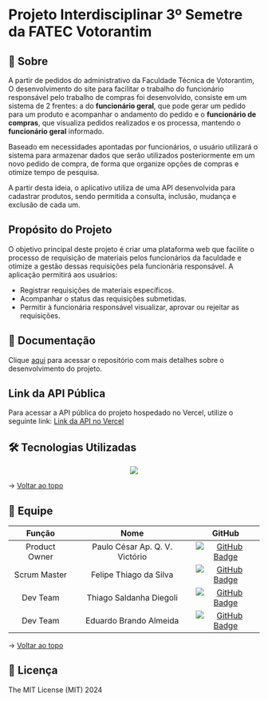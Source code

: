 # Projeto Interdisciplinar 3º Semetre da FATEC Votorantim

## 📑 Sobre
A partir de pedidos do administrativo da Faculdade Técnica de Votorantim, O desenvolvimento do site para facilitar o trabalho do funcionário responsável pelo trabalho de compras foi desenvolvido, consiste em um sistema de 2 frentes: a do **funcionário geral**, que pode gerar um pedido para um produto e acompanhar o andamento do pedido e o **funcionário de compras**, que visualiza pedidos realizados e os processa, mantendo o **funcionário geral** informado.

Baseado em necessidades apontadas por funcionários, o usuário utilizará o sistema para armazenar dados que serão utilizados posteriormente em um novo pedido de compra, de forma que organize opções de compras e otimize tempo de pesquisa.

A partir desta ideia, o aplicativo utiliza de uma API desenvolvida para cadastrar produtos, sendo permitida a consulta, inclusão, mudança e exclusão de cada um.

## Propósito do Projeto

O objetivo principal deste projeto é criar uma plataforma web que facilite o processo de requisição de materiais pelos funcionários da faculdade e otimize a gestão dessas requisições pela funcionária responsável. A aplicação permitirá aos usuários:

- Registrar requisições de materiais específicos.
- Acompanhar o status das requisições submetidas.
- Permitir à funcionária responsável visualizar, aprovar ou rejeitar as requisições.

## 📄 Documentação 
Clique [aqui](https://github.com/paulovictorio/Documentacao_projetoCompras/tree/main?tab=readme-ov-file#readme) para acessar o repositório com mais detalhes sobre o desenvolvimento do projeto.

## Link da API Pública

Para acessar a API pública do projeto hospedado no Vercel, utilize o seguinte link:
[Link da API no Vercel](https://seu-projeto.vercel.app/api)

## 🛠️ Tecnologias Utilizadas 
<span id="tecnologias">
    <p align="center">
      <a href="https://skillicons.dev">
    <img src="https://skillicons.dev/icons?i=html,css,js,tailwind,angular,nodejs,mongodb,vercel,vscode,figma" />
  </a>
</p>
</span>

→ [Voltar ao topo](#topo)

## 👥 Equipe
<span id="equipe">
    

|    Função     |                  Nome                 |                          GitHub                              | 
| :-----------: | :-----------------------------------: | :----------------------------------------------------------: |
| Product Owner | Paulo César Ap. Q. V. Victório        |[![GitHub Badge](https://img.shields.io/badge/GitHub-111217?style=flat-square&logo=github&logoColor=white)](https://github.com/paulovictorio)|
| Scrum Master  | Felipe Thiago da Silva                |[![GitHub Badge](https://img.shields.io/badge/GitHub-111217?style=flat-square&logo=github&logoColor=white)](https://github.com/Felipe-Thiago)|
| Dev Team      | Thiago Saldanha Diegoli               |[![GitHub Badge](https://img.shields.io/badge/GitHub-111217?style=flat-square&logo=github&logoColor=white)](https://github.com/thiago-diegoli)|
| Dev Team      | Eduardo Brando Almeida                |[![GitHub Badge](https://img.shields.io/badge/GitHub-111217?style=flat-square&logo=github&logoColor=white)](https://github.com/Eduardo-Brando-Almeida)|

→ [Voltar ao topo](#topo)


## 🪪 Licença

The MIT License (MIT) 2024